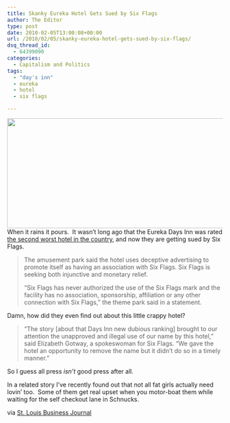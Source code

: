 ```yaml
---
title: Skanky Eureka Hotel Gets Sued by Six Flags
author: The Editor
type: post
date: 2010-02-05T13:00:08+00:00
url: /2010/02/05/skanky-eureka-hotel-gets-sued-by-six-flags/
dsq_thread_id:
  - 64399090
categories:
  - Capitalism and Politics
tags:
  - "day's inn"
  - eureka
  - hotel
  - six flags

---
```

[<img class="aligncenter size-full wp-image-3151" title="six flags" src="http://punchingkitty.com/wp-content/uploads/2010/02/six-flags.jpg" alt="" width="600" height="256" srcset="http://media.punchingkitty.com/wordpress/2010/02/six-flags.jpg 600w, http://media.punchingkitty.com/wordpress/2010/02/six-flags-300x128.jpg 300w" sizes="(max-width: 600px) 100vw, 600px" />][1]When it rains it pours.  It wasn&#8217;t long ago that the Eureka Days Inn was rated <a href="http://punchingkitty.com/2010/01/25/the-eureka-days-inn-is-really-really-really-dirty/" target="_blank">the second worst hotel in the country</a>, and now they are getting sued by Six Flags.

> The amusement park said the hotel uses deceptive advertising to promote itself as having an association with Six Flags. Six Flags is seeking both injunctive and monetary relief.
> 
> “Six Flags has never authorized the use of the Six Flags mark and the facility has no association, sponsorship, affiliation or any other connection with Six Flags,” the theme park said in a statement.

Damn, how did they even find out about this little crappy hotel?

> &#8220;The story [about that Days Inn new dubious ranking] brought to our attention the unapproved and illegal use of our name by this hotel,&#8221; said Elizabeth Gotway, a spokeswoman for Six Flags. &#8220;We gave the hotel an opportunity to remove the name but it didn&#8217;t do so in a timely manner.&#8221;

So I guess all press _isn&#8217;t_ good press after all.

In a related story I&#8217;ve recently found out that not all fat girls actually need lovin&#8217; too.  Some of them get real upset when you motor-boat them while waiting for the self checkout lane in Schnucks.

via <a href="http://stlouis.bizjournals.com/stlouis/stories/2010/02/01/daily50.html?surround=lfn" target="_blank">St. Louis Business Journal</a>

 [1]: http://punchingkitty.com/wp-content/uploads/2010/02/six-flags.jpg